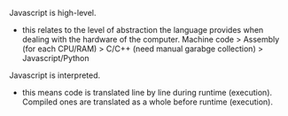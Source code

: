 Javascript is high-level.

- this relates to the level of abstraction the language provides when dealing with the hardware of the computer. Machine code > Assembly (for each CPU/RAM) > C/C++ (need manual garabge collection) > Javascript/Python

Javascript is interpreted.

- this means code is translated line by line during runtime (execution). Compiled ones are translated as a whole before runtime (execution).